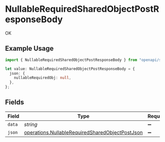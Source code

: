 # NullableRequiredSharedObjectPostResponseBody

OK

## Example Usage

```typescript
import { NullableRequiredSharedObjectPostResponseBody } from "openapi/sdk/models/operations";

let value: NullableRequiredSharedObjectPostResponseBody = {
  json: {
    nullableRequiredObj: null,
  },
};
```

## Fields

| Field                                                                                                                     | Type                                                                                                                      | Required                                                                                                                  | Description                                                                                                               |
| ------------------------------------------------------------------------------------------------------------------------- | ------------------------------------------------------------------------------------------------------------------------- | ------------------------------------------------------------------------------------------------------------------------- | ------------------------------------------------------------------------------------------------------------------------- |
| `data`                                                                                                                    | *string*                                                                                                                  | :heavy_minus_sign:                                                                                                        | N/A                                                                                                                       |
| `json`                                                                                                                    | [operations.NullableRequiredSharedObjectPostJson](../../../sdk/models/operations/nullablerequiredsharedobjectpostjson.md) | :heavy_minus_sign:                                                                                                        | N/A                                                                                                                       |